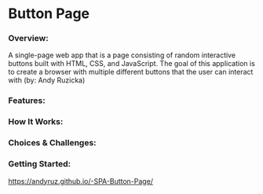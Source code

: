 # Button Page

### Overview:
A single-page web app that is a page consisting of random interactive buttons built with HTML, CSS, and JavaScript. The goal of this application is to create a browser with multiple different buttons that the user can interact with (by: Andy Ruzicka)

### Features:


### How It Works:


### Choices & Challenges:


### Getting Started:
https://andyruz.github.io/-SPA-Button-Page/
